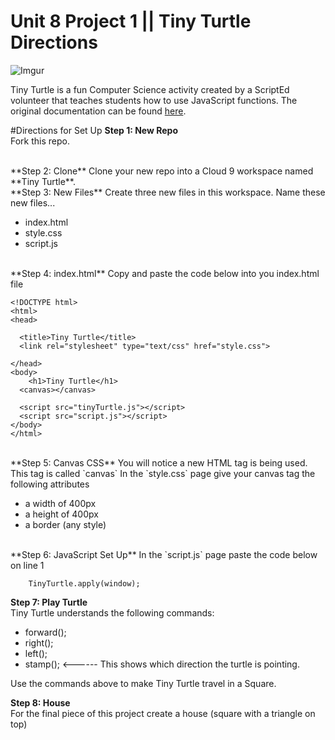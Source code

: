 # Unit 8 Project 1 || Tiny Turtle Directions
![Imgur](http://i.imgur.com/Nh1qdMJm.jpg)

Tiny Turtle is a fun Computer Science activity created by a ScriptEd volunteer that teaches students how to use JavaScript functions. The original documentation can be found [here](https://github.com/toolness/tiny-turtle).


#Directions for Set Up
**Step 1: New Repo**      
Fork this repo. 

<br>
**Step 2: Clone**   
Clone your new repo into a Cloud 9 workspace named **Tiny Turtle**.

<br>
**Step 3: New Files**   
Create three new files in this workspace. Name these new files...

* index.html
* style.css
* script.js

<br>
**Step 4: index.html**  
Copy and paste the code below into you index.html file

```
<!DOCTYPE html>
<html>
<head>
  
  <title>Tiny Turtle</title>
  <link rel="stylesheet" type="text/css" href="style.css">
  
</head>
<body>
    <h1>Tiny Turtle</h1>
  <canvas></canvas>
  
  <script src="tinyTurtle.js"></script>
  <script src="script.js"></script>
</body>
</html>
```

<br>
**Step 5: Canvas CSS**  
You will notice a new HTML tag is being used. This tag is called `canvas`
In the `style.css` page give your canvas tag the following attributes

* a width of 400px
* a height of 400px
* a border (any style)

<br>
**Step 6: JavaScript Set Up**  
In the `script.js` page paste the code below on line 1


```
	TinyTurtle.apply(window); 
``` 

**Step 7: Play Turtle**  
Tiny Turtle understands the following commands:

* forward();
* right();
* left();
* stamp(); <------ This shows which direction the turtle is pointing.  

Use the commands above to make Tiny Turtle travel in a Square.

**Step 8: House**  
For the final piece of this project create a house (square with a triangle on top)

